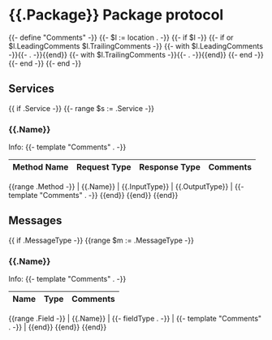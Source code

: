 # {{.Package}} Package protocol

{{- define "Comments" -}}
	{{- $l := location . -}}
	{{- if $l -}}
		{{- if or $l.LeadingComments $l.TrailingComments -}}
			{{- with $l.LeadingComments -}}{{- . -}}{{end}}
			{{- with $l.TrailingComments -}}{{- . -}}{{end}}
		{{- end -}}
	{{- end -}}
{{- end -}}

## Services
{{ if .Service -}}
{{- range $s := .Service -}}
### {{.Name}}

Info:  {{- template "Comments" . -}}

| Method Name | Request Type | Response Type | Comments |
| ----------- | ------------ | ------------- | ------- |
{{range .Method -}}
| {{.Name}} | {{.InputType}} | {{.OutputType}} | {{- template "Comments" . -}}
{{end}}
{{end}}
{{end}}

## Messages

{{ if .MessageType -}}
{{range $m := .MessageType -}}
### {{.Name}}
Info: {{- template "Comments" . -}}

| Name | Type | Comments|
| ----------- | ------------ | ---------- |
{{range .Field -}}
| {{.Name}} | {{- fieldType . -}} | {{- template "Comments" . -}} |
{{end}}
{{end}}
{{end}}
